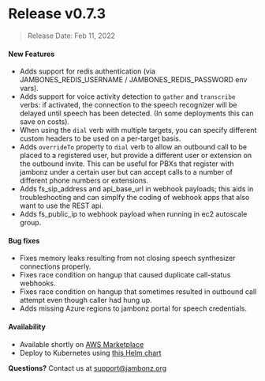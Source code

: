 # Release v0.7.3
> Release Date: Feb 11, 2022

#### New Features
- Adds support for redis authentication (via JAMBONES_REDIS_USERNAME / JAMBONES_REDIS_PASSWORD env vars).
- Adds support for voice activity detection to `gather` and `transcribe` verbs: if activated, the connection to the speech recognizer will be delayed until speech has been detected.  (In some deployments this can save on costs).
- When using the `dial` verb with multiple targets, you can specify different custom headers to be used on a per-target basis.
- Adds `overrideTo` property to `dial` verb to allow an outbound call to be placed to a registered user, but provide a different user or extension on the outbound invite.  This can be useful for PBXs that register with jambonz under a certain user but can accept calls to a number of different phone numbers or extensions.
- Adds fs_sip_address and api_base_url in webhook payloads; this aids in troubleshooting and can simplfy the coding of webhook apps that also want to use the REST api.
- Adds fs_public_ip to webhook payload when running in ec2 autoscale group.

#### Bug fixes
- Fixes memory leaks resulting from not closing speech synthesizer connections properly.
- Fixes race condition on hangup that caused duplicate call-status webhooks.
- Fixes race condition on hangup that sometimes resulted in outbound call attempt even though caller had hung up.
- Adds missing Azure regions to jambonz portal for speech credentials.

#### Availability
- Available shortly on <a href="https://aws.amazon.com/marketplace/pp/prodview-55wp45fowbovo" target="_blank" >AWS Marketplace</a>
- Deploy to Kubernetes using [this Helm chart](https://github.com/jambonz/helm-charts)

**Questions?** Contact us at <a href="mailto:support@jambonz.org">support@jambonz.org</a>